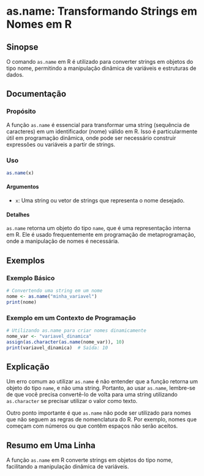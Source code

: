<!--
Meta Description: # as.name: Transformando Strings em Nomes em R ## Sinopse O comando `as.name` em R é utilizado para converter strings em objetos do tipo nome, permiti...
Meta Keywords: name, que, nome, uma, strings
-->

# as.name: Transformando Strings em Nomes em R

## Sinopse
O comando `as.name` em R é utilizado para converter strings em objetos do tipo nome, permitindo a manipulação dinâmica de variáveis e estruturas de dados.

## Documentação
### Propósito
A função `as.name` é essencial para transformar uma string (sequência de caracteres) em um identificador (nome) válido em R. Isso é particularmente útil em programação dinâmica, onde pode ser necessário construir expressões ou variáveis a partir de strings.

### Uso
```R
as.name(x)
```

#### Argumentos
- `x`: Uma string ou vetor de strings que representa o nome desejado.

#### Detalhes
`as.name` retorna um objeto do tipo `name`, que é uma representação interna em R. Ele é usado frequentemente em programação de metaprogramação, onde a manipulação de nomes é necessária.

## Exemplos
### Exemplo Básico
```R
# Convertendo uma string em um nome
nome <- as.name("minha_variavel")
print(nome)
```

### Exemplo em um Contexto de Programação
```R
# Utilizando as.name para criar nomes dinamicamente
nome_var <- "variavel_dinamica"
assign(as.character(as.name(nome_var)), 10)
print(variavel_dinamica)  # Saída: 10
```

## Explicação
Um erro comum ao utilizar `as.name` é não entender que a função retorna um objeto do tipo `name`, e não uma string. Portanto, ao usar `as.name`, lembre-se de que você precisa convertê-lo de volta para uma string utilizando `as.character` se precisar utilizar o valor como texto.

Outro ponto importante é que `as.name` não pode ser utilizado para nomes que não seguem as regras de nomenclatura do R. Por exemplo, nomes que começam com números ou que contêm espaços não serão aceitos.

## Resumo em Uma Linha
A função `as.name` em R converte strings em objetos do tipo nome, facilitando a manipulação dinâmica de variáveis.